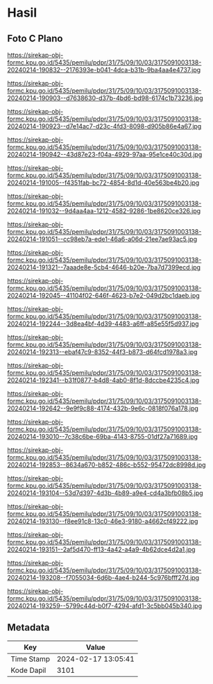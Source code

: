 # Hasil

## Foto C Plano

https://sirekap-obj-formc.kpu.go.id/5435/pemilu/pdpr/31/75/09/10/03/3175091003138-20240214-190832--2176393e-b041-4dca-b31b-9ba4aa4e4737.jpg

https://sirekap-obj-formc.kpu.go.id/5435/pemilu/pdpr/31/75/09/10/03/3175091003138-20240214-190903--d7638630-d37b-4bd6-bd98-6174c1b73236.jpg

https://sirekap-obj-formc.kpu.go.id/5435/pemilu/pdpr/31/75/09/10/03/3175091003138-20240214-190923--d7e14ac7-d23c-4fd3-8098-d905b86e4a67.jpg

https://sirekap-obj-formc.kpu.go.id/5435/pemilu/pdpr/31/75/09/10/03/3175091003138-20240214-190942--43d87e23-f04a-4929-97aa-95e1ce40c30d.jpg

https://sirekap-obj-formc.kpu.go.id/5435/pemilu/pdpr/31/75/09/10/03/3175091003138-20240214-191005--f4351fab-bc72-4854-8d1d-40e563be4b20.jpg

https://sirekap-obj-formc.kpu.go.id/5435/pemilu/pdpr/31/75/09/10/03/3175091003138-20240214-191032--9d4aa4aa-1212-4582-9286-1be8620ce326.jpg

https://sirekap-obj-formc.kpu.go.id/5435/pemilu/pdpr/31/75/09/10/03/3175091003138-20240214-191051--cc98eb7a-ede1-46a6-a06d-21ee7ae93ac5.jpg

https://sirekap-obj-formc.kpu.go.id/5435/pemilu/pdpr/31/75/09/10/03/3175091003138-20240214-191321--7aaade8e-5cb4-4646-b20e-7ba7d7399ecd.jpg

https://sirekap-obj-formc.kpu.go.id/5435/pemilu/pdpr/31/75/09/10/03/3175091003138-20240214-192045--41104f02-646f-4623-b7e2-049d2bc1daeb.jpg

https://sirekap-obj-formc.kpu.go.id/5435/pemilu/pdpr/31/75/09/10/03/3175091003138-20240214-192244--3d8ea4bf-4d39-4483-a6ff-a85e55f5d937.jpg

https://sirekap-obj-formc.kpu.go.id/5435/pemilu/pdpr/31/75/09/10/03/3175091003138-20240214-192313--ebaf47c9-8352-44f3-b873-d64fcd1978a3.jpg

https://sirekap-obj-formc.kpu.go.id/5435/pemilu/pdpr/31/75/09/10/03/3175091003138-20240214-192341--b31f0877-b4d8-4ab0-8f1d-8dccbe4235c4.jpg

https://sirekap-obj-formc.kpu.go.id/5435/pemilu/pdpr/31/75/09/10/03/3175091003138-20240214-192642--9e9f9c88-4174-432b-9e6c-0818f076a178.jpg

https://sirekap-obj-formc.kpu.go.id/5435/pemilu/pdpr/31/75/09/10/03/3175091003138-20240214-193010--7c38c6be-69ba-4143-8755-01df27a71689.jpg

https://sirekap-obj-formc.kpu.go.id/5435/pemilu/pdpr/31/75/09/10/03/3175091003138-20240214-192853--8634a670-b852-486c-b552-95472dc8998d.jpg

https://sirekap-obj-formc.kpu.go.id/5435/pemilu/pdpr/31/75/09/10/03/3175091003138-20240214-193104--53d7d397-4d3b-4b89-a9e4-cd4a3bfb08b5.jpg

https://sirekap-obj-formc.kpu.go.id/5435/pemilu/pdpr/31/75/09/10/03/3175091003138-20240214-193130--f8ee91c8-13c0-46e3-9180-a4662cf49222.jpg

https://sirekap-obj-formc.kpu.go.id/5435/pemilu/pdpr/31/75/09/10/03/3175091003138-20240214-193151--2af5d470-ff13-4a42-a4a9-4b62dce4d2a1.jpg

https://sirekap-obj-formc.kpu.go.id/5435/pemilu/pdpr/31/75/09/10/03/3175091003138-20240214-193208--f7055034-6d6b-4ae4-b244-5c976bfff27d.jpg

https://sirekap-obj-formc.kpu.go.id/5435/pemilu/pdpr/31/75/09/10/03/3175091003138-20240214-193259--5799c44d-b0f7-4294-afd1-3c5bb045b340.jpg


## Metadata

| Key        | Value               |
| ---------- | ------------------- |
| Time Stamp | 2024-02-17 13:05:41 |
| Kode Dapil | 3101                |



